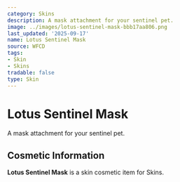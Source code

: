 ```yaml
---
category: Skins
description: A mask attachment for your sentinel pet.
image: ../images/lotus-sentinel-mask-bbb17aa806.png
last_updated: '2025-09-17'
name: Lotus Sentinel Mask
source: WFCD
tags:
- Skin
- Skins
tradable: false
type: Skin
---
```


# Lotus Sentinel Mask

A mask attachment for your sentinel pet.

## Cosmetic Information

**Lotus Sentinel Mask** is a skin cosmetic item for Skins.

